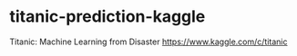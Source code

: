 # titanic-prediction-kaggle
Titanic: Machine Learning from Disaster
https://www.kaggle.com/c/titanic
